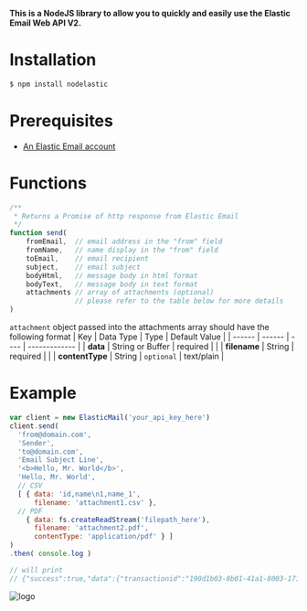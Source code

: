 **This is a NodeJS library to allow you to quickly and easily use the Elastic Email Web API V2.**

# Installation #
```sh
$ npm install nodelastic
```

# Prerequisites #
* [An Elastic Email account](https://elasticemail.com/account/)

# Functions #
```js
/**
 * Returns a Promise of http response from Elastic Email
 */
function send(
    fromEmail,  // email address in the "from" field
    fromName,   // name display in the "from" field
    toEmail,    // email recipient
    subject,    // email subject
    bodyHtml,   // message body in html format
    bodyText,   // message body in text format
    attachments // array of attachments (optional)
                // please refer to the table below for more details
)
```
`attachment` object passed into the attachments array should have the following format 
| Key | Data Type | Type | Default Value |
| ------ | ------ | ---- | ------------- |
| **data** | String or Buffer | required | |
| **filename** | String | required | |
| **contentType** | String | `optional` | text/plain |

# Example #
```js
var client = new ElasticMail('your_api_key_here')
client.send( 
  'from@domain.com', 
  'Sender', 
  'to@domain.com', 
  'Email Subject Line', 
  '<b>Hello, Mr. World</b>', 
  'Hello, Mr. World', 
  // CSV
  [ { data: 'id,name\n1,name_1',
      filename: 'attachment1.csv' },
  // PDF
    { data: fs.createReadStream('filepath_here'),
      filename: 'attachment2.pdf',
      contentType: 'application/pdf' } ]
)
.then( console.log )

// will print 
// {"success":true,"data":{"transactionid":"190d1b03-8b01-41a1-8003-17181c1719b0","messageid":"ilXf1Nm38mxuxemecfdbvw2"}}
```


![logo](https://elasticemail.com/files/ee_200x200.png)